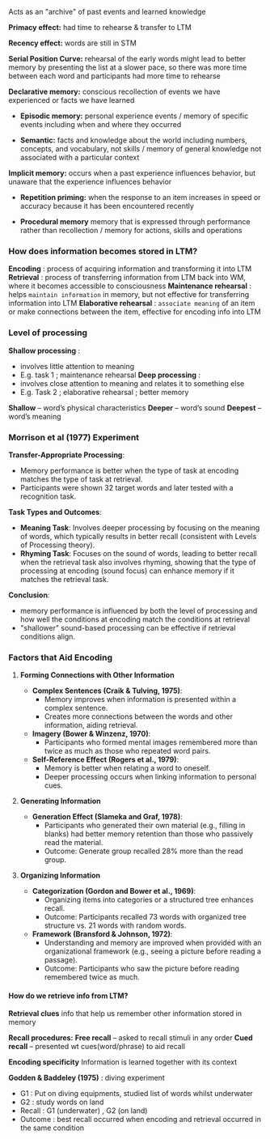 Acts as an "archive" of past events and learned knowledge

**Primacy effect:**
had time to rehearse & transfer to LTM

**Recency effect:**
words are still in STM

**Serial Position Curve:**
rehearsal of the early words might lead to better memory by presenting the list at a slower pace, so there was more time between each word and participants had more time to rehearse

**Declarative memory:**
conscious recollection of events we have experienced or facts we have learned

- **Episodic memory:**
	personal experience events / memory of specific events including when and where they occurred

- **Semantic:**
	facts and knowledge about the world including numbers, concepts, and vocabulary, not skills / memory of general knowledge not associated with a particular context

**Implicit memory:**
occurs when a past experience influences behavior, but unaware that the experience influences behavior

- **Repetition priming:**
	when the response to an item increases in speed or accuracy because it has been encountered recently
	
- **Procedural memory**
	memory that is expressed through performance rather than recollection / memory for actions, skills and operations


### How does information becomes stored in LTM?
**Encoding** : process of acquiring information and transforming it into LTM 
**Retrieval** : process of transferring information from LTM back into WM, where it becomes accessible to consciousness 
**Maintenance rehearsal** : helps `maintain information` in memory, but not effective for transferring information into LTM 
**Elaborative rehearsal** : `associate meaning` of an item or make connections between the item, effective for encoding info into LTM

### Level of processing
**Shallow processing** :
- involves little attention to meaning 
- E.g. task 1 ; maintenance rehearsal 
**Deep processing** : 
- involves close attention to meaning and relates it to something else
- E.g. Task 2 ; elaborative rehearsal ; better memory

**Shallow** – word’s physical characteristics 
**Deeper** – word’s sound 
**Deepest** – word’s meaning

### Morrison et al (1977) Experiment 

**Transfer-Appropriate Processing**: 
- Memory performance is better when the type of task at encoding matches the type of task at retrieval. 
- Participants were shown 32 target words and later tested with a recognition task.

**Task Types and Outcomes**:
   - **Meaning Task**: Involves deeper processing by focusing on the meaning of words, which typically results in better recall (consistent with Levels of Processing theory).
   - **Rhyming Task**: Focuses on the sound of words, leading to better recall when the retrieval task also involves rhyming, showing that the type of processing at encoding (sound focus) can enhance memory if it matches the retrieval task.

**Conclusion**: 
- memory performance is influenced by both the level of processing and how well the conditions at encoding match the conditions at retrieval
- "shallower" sound-based processing can be effective if retrieval conditions align.

### Factors that Aid Encoding

1. **Forming Connections with Other Information**
   - **Complex Sentences (Craik & Tulving, 1975)**:
     - Memory improves when information is presented within a complex sentence.
     - Creates more connections between the words and other information, aiding retrieval.
   - **Imagery (Bower & Winzenz, 1970)**:
     - Participants who formed mental images remembered more than twice as much as those who repeated word pairs.
   - **Self-Reference Effect (Rogers et al., 1979)**:
     - Memory is better when relating a word to oneself.
     - Deeper processing occurs when linking information to personal cues.

2. **Generating Information**
   - **Generation Effect (Slameka and Graf, 1978)**:
     - Participants who generated their own material (e.g., filling in blanks) had better memory retention than those who passively read the material.
     - Outcome: Generate group recalled 28% more than the read group.

3. **Organizing Information**
   - **Categorization (Gordon and Bower et al., 1969)**:
     - Organizing items into categories or a structured tree enhances recall.
     - Outcome: Participants recalled 73 words with organized tree structure vs. 21 words with random words.
   - **Framework (Bransford & Johnson, 1972)**:
     - Understanding and memory are improved when provided with an organizational framework (e.g., seeing a picture before reading a passage).
     - Outcome: Participants who saw the picture before reading remembered twice as much.

#### How do we retrieve info from LTM?
**Retrieval  clues**
info that help us remember other information stored in memory

**Recall procedures:**
**Free recall** – asked to recall stimuli in any order
**Cued recall** – presented wt cues(word/phrase) to aid recall

**Encoding specificity** 
Information is learned together with its context

**Godden & Baddeley (1975)** : diving experiment 
- G1 : Put on diving equipments, studied list of words whilst underwater 
- G2 : study words on land 
- Recall : G1 (underwater) , G2 (on land) 
- Outcome : best recall occurred when encoding and retrieval occurred in the same condition